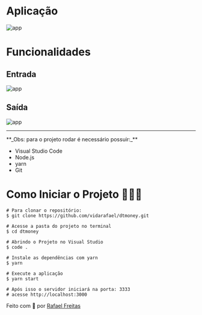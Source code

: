 # Aplicação
![app](https://user-images.githubusercontent.com/73259242/126371632-7aaba763-f788-4eab-bba5-a64464b782e3.png)

# Funcionalidades

## Entrada
![app](https://user-images.githubusercontent.com/73259242/126371741-1ac34c2c-6978-417b-8262-281c089a38f9.png)

## Saída
![app](https://user-images.githubusercontent.com/73259242/126371797-91093888-81c6-4220-b67f-888c1a2fb2b4.png)

<hr>
**_Obs: para o projeto rodar é necessário possuir:_**

- Visual Studio Code
- Node.js
- yarn
- Git

# Como Iniciar o Projeto 👨🏻‍💻

```
# Para clonar o repositório:
$ git clone https://github.com/vidarafael/dtmoney.git

# Acesse a pasta do projeto no terminal
$ cd dtmoney

# Abrindo o Projeto no Visual Studio
$ code .

# Instale as dependências com yarn
$ yarn

# Execute a aplicação
$ yarn start

# Após isso o servidor iniciará na porta: 3333
# acesse http://localhost:3000
```

Feito com 💜 por <a href="https://www.linkedin.com/in/rafael-freitas-65382420b/">Rafael Freitas</a>
